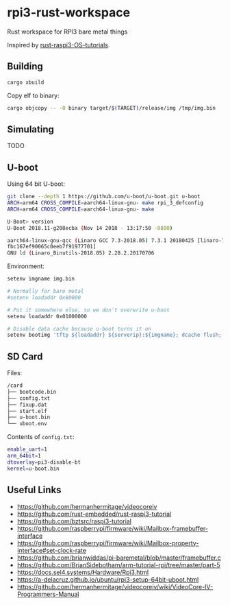 # rpi3-rust-workspace

Rust workspace for RPI3 bare metal things

Inspired by [rust-raspi3-OS-tutorials](https://github.com/rust-embedded/rust-raspi3-OS-tutorials).

## Building

```rust
cargo xbuild
```

Copy elf to binary:

```bash
cargo objcopy -- -O binary target/$(TARGET)/release/img /tmp/img.bin
```

## Simulating

TODO

## U-boot

Using 64 bit U-boot:

```bash
git clone --depth 1 https://github.com/u-boot/u-boot.git u-boot
ARCH=arm64 CROSS_COMPILE=aarch64-linux-gnu- make rpi_3_defconfig
ARCH=arm64 CROSS_COMPILE=aarch64-linux-gnu- make
```

```bash
U-Boot> version
U-Boot 2018.11-g208ecba (Nov 14 2018 - 13:17:50 -0800)

aarch64-linux-gnu-gcc (Linaro GCC 7.3-2018.05) 7.3.1 20180425 [linaro-7.3-2018.05 revision d29120a424ec
fbc167ef90065c0eeb7f91977701]
GNU ld (Linaro_Binutils-2018.05) 2.28.2.20170706
```

Environment:

```bash
setenv imgname img.bin

# Normally for bare metal
#setenv loadaddr 0x80000

# Put it somewhere else, so we don't overwrite u-boot
setenv loadaddr 0x01000000

# Disable data cache because u-boot turns it on
setenv bootimg 'tftp ${loadaddr} ${serverip}:${imgname}; dcache flush; dcache off; go ${loadaddr}'
```

## SD Card

Files:

```bash
/card
├── bootcode.bin
├── config.txt
├── fixup.dat
├── start.elf
├── u-boot.bin
└── uboot.env
```

Contents of `config.txt`:

```bash
enable_uart=1
arm_64bit=1
dtoverlay=pi3-disable-bt
kernel=u-boot.bin
```

## Useful Links

- https://github.com/hermanhermitage/videocoreiv
- https://github.com/rust-embedded/rust-raspi3-tutorial
- https://github.com/bztsrc/raspi3-tutorial
- https://github.com/raspberrypi/firmware/wiki/Mailbox-framebuffer-interface
- https://github.com/raspberrypi/firmware/wiki/Mailbox-property-interface#set-clock-rate
- https://github.com/brianwiddas/pi-baremetal/blob/master/framebuffer.c
- https://github.com/BrianSidebotham/arm-tutorial-rpi/tree/master/part-5
- https://docs.sel4.systems/Hardware/Rpi3.html
- https://a-delacruz.github.io/ubuntu/rpi3-setup-64bit-uboot.html
- https://github.com/hermanhermitage/videocoreiv/wiki/VideoCore-IV-Programmers-Manual
